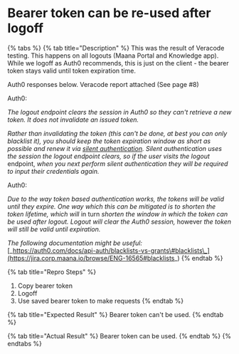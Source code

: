 # Bearer token can be re-used after logoff

{% tabs %}
{% tab title="Description" %}
This was the result of Veracode testing.  This happens on all logouts \(Maana Portal and Knowledge app\).  While we logoff as Auth0 recommends, this is just on the client - the bearer token stays valid until token expiration time.

Auth0 responses below. Veracode report attached \(See page \#8\)

Auth0:

_The logout endpoint clears the session in Auth0 so they can't retrieve a new token. It does not invalidate an issued token._

_Rather than invalidating the token \(this can't be done, at best you can only blacklist it\), you should keep the token expiration window as short as possible and renew it via_ [_silent authentication_](https://auth0.com/docs/api-auth/tutorials/silent-authentication)_. Silent authentication uses the session the logout endpoint clears, so if the user visits the logout_ endpoint, _when you next perform silent authentication they will be required to input their credentials again._

Auth0:

_Due to the way token based authentication works, the tokens will be valid until they expire. One way which this can be mitigated is to shorten the token lifetime, which will_ in turn _shorten the window in which the token can be used after logout. Logout will clear the Auth0 session,_ however _the token will still be valid until expiration._

_The following documentation might be useful:_  
[\_https://auth0.com/docs/api-auth/blacklists-vs-grants\#blacklists\_](https://jira.corp.maana.io/browse/ENG-16565#blacklists_)
{% endtab %}

{% tab title="Repro Steps" %}
1. Copy bearer token
2. Logoff
3. Use saved bearer token to make requests
{% endtab %}

{% tab title="Expected Result" %}
Bearer token can't be used.
{% endtab %}

{% tab title="Actual Result" %}
Bearer token can be used.
{% endtab %}
{% endtabs %}

